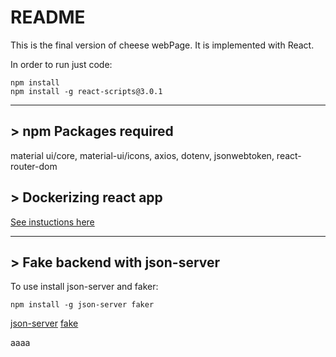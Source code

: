 # README

This is the final version of cheese webPage. It is implemented with React.

In order to run just code:

    npm install
    npm install -g react-scripts@3.0.1

---

## > npm Packages required

material ui/core, material-ui/icons, axios, dotenv, jsonwebtoken, react-router-dom

## > Dockerizing react app

[See instuctions here](https://mherman.org/blog/dockerizing-a-react-app/)

---

## > Fake backend with json-server

To use install json-server and faker:

    npm install -g json-server faker

[json-server](https://www.npmjs.com/package/json-server)
[fake](https://github.com/marak/Faker.js/)

aaaa
